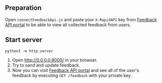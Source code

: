 ## Preparation

Open `connectFeedbackApi.js` and paste your `X-RapidAPI` key from [Feedback API portal](https://rapidapi.com/blips-and-chitz-blips-and-chitz-default/api/feedback-api5)
to be able to view all collected feedback from users.

## Start server
```
python3 -m http.server
```

1. Open http://0.0.0.0:8000/ in your browser.
2. Try to sand and update feedback.
3. Now you can visit [Feedback API portal](https://rapidapi.com/blips-and-chitz-blips-and-chitz-default/api/feedback-api5)
and see all of the user's feedback by executing `GET /feedback` with your private key.
